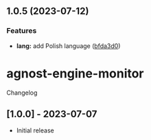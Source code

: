## 1.0.5 (2023-07-12)


### Features

* **lang:** add Polish language ([bfda3d0](https://github.com/zinedkaloc/rls/commit/bfda3d0dfc2a9b6888c7f45e8a36d673155df877))



# agnost-engine-monitor

Changelog

## [1.0.0] - 2023-07-07

- Initial release
